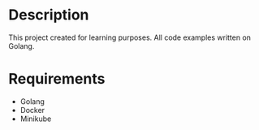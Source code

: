 # Description

This project created for learning purposes.
All code examples written on Golang.

# Requirements
* Golang
* Docker
* Minikube
